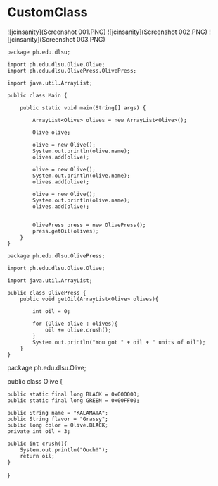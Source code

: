 # CustomClass


![jcinsanity](Screenshot 001.PNG)
![jcinsanity](Screenshot 002.PNG)
![jcinsanity](Screenshot 003.PNG)

~~~
package ph.edu.dlsu;

import ph.edu.dlsu.Olive.Olive;
import ph.edu.dlsu.OlivePress.OlivePress;

import java.util.ArrayList;

public class Main {

    public static void main(String[] args) {

        ArrayList<Olive> olives = new ArrayList<Olive>();

        Olive olive;

        olive = new Olive();
        System.out.println(olive.name);
        olives.add(olive);

        olive = new Olive();
        System.out.println(olive.name);
        olives.add(olive);

        olive = new Olive();
        System.out.println(olive.name);
        olives.add(olive);


        OlivePress press = new OlivePress();
        press.getOil(olives);
    }
}
~~~

~~~
package ph.edu.dlsu.OlivePress;

import ph.edu.dlsu.Olive.Olive;

import java.util.ArrayList;

public class OlivePress {
    public void getOil(ArrayList<Olive> olives){

        int oil = 0;

        for (Olive olive : olives){
            oil += olive.crush();
        }
        System.out.println("You got " + oil + " units of oil");
    }
}
~~~
package ph.edu.dlsu.Olive;

public class Olive {

    public static final long BLACK = 0x000000;
    public static final long GREEN = 0x00FF00;

    public String name = "KALAMATA";
    public String flavor = "Grassy";
    public long color = Olive.BLACK;
    private int oil = 3;

    public int crush(){
        System.out.println("Ouch!");
        return oil;
    }
}

~~~
